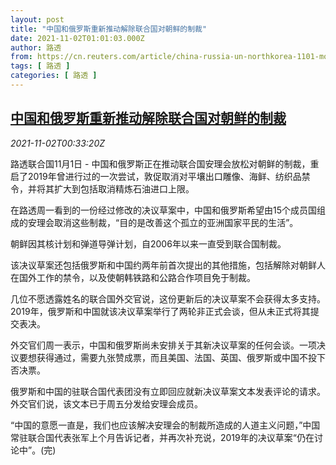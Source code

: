 ```yaml
---
layout: post
title: "中国和俄罗斯重新推动解除联合国对朝鲜的制裁"
date: 2021-11-02T01:01:03.000Z
author: 路透
from: https://cn.reuters.com/article/china-russia-un-northkorea-1101-mon-idCNKBS2HN013
tags: [ 路透 ]
categories: [ 路透 ]
---
```

<!--1635814863000-->
[中国和俄罗斯重新推动解除联合国对朝鲜的制裁](https://cn.reuters.com/article/china-russia-un-northkorea-1101-mon-idCNKBS2HN013)
------

<div>
<div><i>2021-11-02T00:33:20Z</i></div><p>路透联合国11月1日 - 中国和俄罗斯正在推动联合国安理会放松对朝鲜的制裁，重启了2019年曾进行过的一次尝试，敦促取消对平壤出口雕像、海鲜、纺织品禁令，并将其扩大到包括取消精炼石油进口上限。</p><p>在路透周一看到的一份经过修改的决议草案中，中国和俄罗斯希望由15个成员国组成的安理会取消这些制裁，“目的是改善这个孤立的亚洲国家平民的生活”。</p><p>朝鲜因其核计划和弹道导弹计划，自2006年以来一直受到联合国制裁。</p><p>该决议草案还包括俄罗斯和中国约两年前首次提出的其他措施，包括解除对朝鲜人在国外工作的禁令，以及使朝韩铁路和公路合作项目免于制裁。</p><p>几位不愿透露姓名的联合国外交官说，这份更新后的决议草案不会获得太多支持。2019年，俄罗斯和中国就该决议草案举行了两轮非正式会谈，但从未正式将其提交表决。</p><p>外交官们周一表示，中国和俄罗斯尚未安排关于其新决议草案的任何会谈。一项决议要想获得通过，需要九张赞成票，而且美国、法国、英国、俄罗斯或中国不投下否决票。</p><p>俄罗斯和中国的驻联合国代表团没有立即回应就新决议草案文本发表评论的请求。外交官们说，该文本已于周五分发给安理会成员。</p><p>“中国的意愿一直是，我们也应该解决安理会的制裁所造成的人道主义问题，”中国常驻联合国代表张军上个月告诉记者，并再次补充说，2019年的决议草案“仍在讨论中”。(完)</p>
</div>
